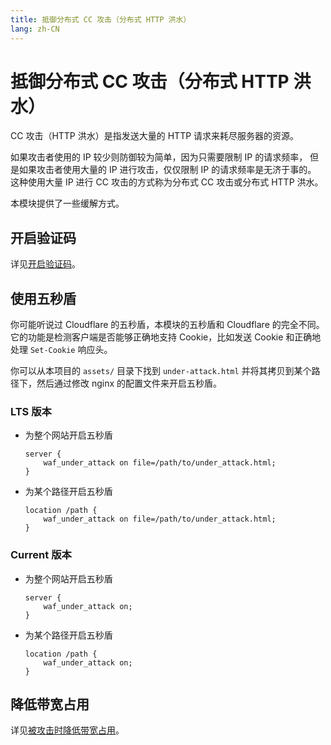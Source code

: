 ```yaml
---
title: 抵御分布式 CC 攻击（分布式 HTTP 洪水）
lang: zh-CN
---
```


# 抵御分布式 CC 攻击（分布式 HTTP 洪水）

CC 攻击（HTTP 洪水）是指发送大量的 HTTP 请求来耗尽服务器的资源。

如果攻击者使用的 IP 较少则防御较为简单，因为只需要限制 IP 的请求频率，
但是如果攻击者使用大量的 IP 进行攻击，仅仅限制 IP 的请求频率是无济于事的。
这种使用大量 IP 进行 CC 攻击的方式称为分布式 CC 攻击或分布式 HTTP 洪水。

本模块提供了一些缓解方式。

## 开启验证码

详见[开启验证码](enable-captcha.md)。

## 使用五秒盾

你可能听说过 Cloudflare 的五秒盾，本模块的五秒盾和 Cloudflare 的完全不同。 它的功能是检测客户端是否能够正确地支持 Cookie，比如发送 Cookie 和正确地处理 `Set-Cookie` 响应头。

你可以从本项目的 `assets/` 目录下找到 `under-attack.html` 并将其拷贝到某个路径下，然后通过修改 nginx 的配置文件来开启五秒盾。

### LTS 版本

* 为整个网站开启五秒盾
    ```nginx
    server {
        waf_under_attack on file=/path/to/under_attack.html;
    }
    ```
* 为某个路径开启五秒盾
    ```nginx
    location /path {
        waf_under_attack on file=/path/to/under_attack.html;
    }
    ```

### Current 版本

* 为整个网站开启五秒盾
    ```nginx
    server {
        waf_under_attack on;
    }
    ```
* 为某个路径开启五秒盾
    ```nginx
    location /path {
        waf_under_attack on;
    }
    ```

## 降低带宽占用

详见[被攻击时降低带宽占用](reduce-bandwidth-usage-when-attacked.md)。
